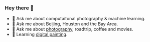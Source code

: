 ### Hey there 👋

- 💬 Ask me about computaitonal photography & machine learning.
- 💬 Ask me about Beijing, Houston and the Bay Area.
- 💬 Ask me about [photography](https://www.flickr.com/photos/ceciliavision/albums), roadtrip, coffee and movies.
- 🌱 Learning [digital painting](https://www.instagram.com/cecilia_with_pixels/).

<!--
**ceciliavision/ceciliavision** is a ✨ _special_ ✨ repository because its `README.md` (this file) appears on your GitHub profile.

Here are some ideas to get you started:

- 🔭 I’m currently working on ...
- 🌱 I’m currently learning ...
- 👯 I’m looking to collaborate on ...
- 🤔 I’m looking for help with ...
- 💬 Ask me about ...
- 📫 How to reach me: ...
- 😄 Pronouns: ...
- ⚡ Fun fact: ...
-->
